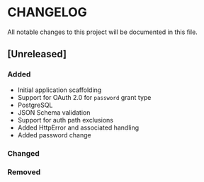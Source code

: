 # CHANGELOG
All notable changes to this project will be documented in this file.

## [Unreleased]
### Added
- Initial application scaffolding
- Support for OAuth 2.0 for `password` grant type
- PostgreSQL
- JSON Schema validation
- Support for auth path exclusions
- Added HttpError and associated handling
- Added password change
### Changed
### Removed

